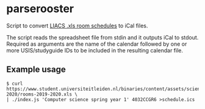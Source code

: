 parserooster
===

Script to convert [LIACS .xls room schedules](https://liacs.leidenuniv.nl/edu/bachelor/roosters/) to iCal files.

The script reads the spreadsheet file from stdin and it outputs iCal to stdout.
Required as arguments are the name of the calendar followed by one or more USIS/studyguide IDs to be included in the resulting calendar file.

Example usage
---

```
$ curl https://www.student.universiteitleiden.nl/binaries/content/assets/science/liacs/roosters/informatica/2019-2020/rooms-2019-2020.xls \
| ./index.js 'Computer science spring year 1' 4032CCGR6 >schedule.ics
```
